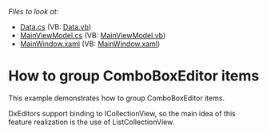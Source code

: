 <!-- default file list -->
*Files to look at*:

* [Data.cs](./CS/WpfApplication1/Data.cs) (VB: [Data.vb](./VB/WpfApplication1/Data.vb))
* [MainViewModel.cs](./CS/WpfApplication1/MainViewModel.cs) (VB: [MainViewModel.vb](./VB/WpfApplication1/MainViewModel.vb))
* [MainWindow.xaml](./CS/WpfApplication1/MainWindow.xaml) (VB: [MainWindow.xaml](./VB/WpfApplication1/MainWindow.xaml))
<!-- default file list end -->
# How to group ComboBoxEditor items


<p>This example demonstrates how to group ComboBoxEditor items.</p>
<p>DxEditors support binding to ICollectionView, so the main idea of this feature realization is the use of ListCollectionView.</p>

<br/>


